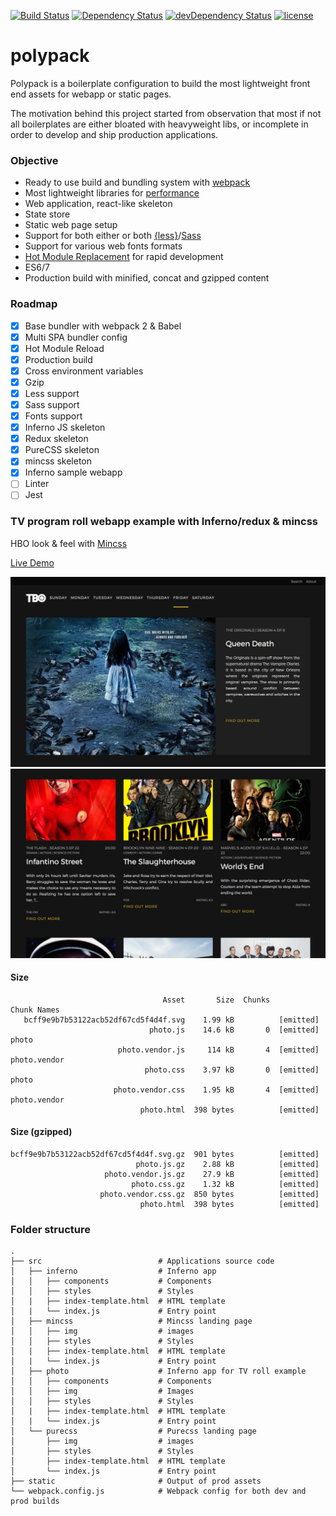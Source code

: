 [![Build Status](https://travis-ci.org/hirako2000/polypack.svg?branch=master)](https://travis-ci.org/hirako2000/polypack)
[![Dependency Status](https://david-dm.org/hirako2000/polypack.svg?style=flat)](https://david-dm.org/hirako2000/polypack)
[![devDependency Status](https://david-dm.org/hirako2000/polypack/dev-status.svg)](https://david-dm.org/hirako2000/polypack#info=devDependencies)
[![license](https://img.shields.io/github/license/mashape/apistatus.svg?maxAge=2592000)](https://github.com/hirako2000/polypack/blob/master/LICENSE)

# polypack

Polypack is a boilerplate configuration to build the most lightweight front end assets for webapp or static pages.

The motivation behind this project started from observation that most if not all boilerplates are either bloated with heavyweight libs, or incomplete in order to develop and ship production applications.

### Objective

- Ready to use build and bundling system with [webpack](https://webpack.github.io/)
- Most lightweight libraries for [performance](https://medium.com/reloading/javascript-start-up-performance-69200f43b201)
- Web application, react-like skeleton
- State store
- Static web page setup
- Support for both either or both [{less}](http://lesscss.org/)/[Sass](http://sass-lang.com/)
- Support for various web fonts formats
- [Hot Module Replacement](https://webpack.js.org/concepts/hot-module-replacement/) for rapid development
- ES6/7
- Production build with minified, concat and gzipped content

### Roadmap

- [x] Base bundler with webpack 2 & Babel
- [x] Multi SPA bundler config
- [x] Hot Module Reload
- [x] Production build
- [x] Cross environment variables
- [x] Gzip
- [x] Less support
- [x] Sass support
- [x] Fonts support
- [x] Inferno JS skeleton
- [x] Redux skeleton
- [x] PureCSS skeleton
- [x] mincss skeleton
- [x] Inferno sample webapp
- [ ] Linter
- [ ] Jest

### TV program roll webapp example with Inferno/redux & mincss

HBO look & feel with [Mincss](http://mincss.com/)

[Live Demo](http://polypack-tv.surge.sh/)

![top](https://raw.githubusercontent.com/hirako2000/polypack/master/screenshots/tv-roll-top.jpg)
![mid](https://raw.githubusercontent.com/hirako2000/polypack/master/screenshots/tv-roll-mid.jpg)

#### Size

```
                                  Asset       Size  Chunks                    Chunk Names
   bcff9e9b7b53122acb52df67cd5f4d4f.svg    1.99 kB          [emitted]         
                               photo.js    14.6 kB       0  [emitted]         photo
                        photo.vendor.js     114 kB       4  [emitted]         photo.vendor
                              photo.css    3.97 kB       0  [emitted]         photo
                       photo.vendor.css    1.95 kB       4  [emitted]         photo.vendor
                             photo.html  398 bytes          [emitted]
```
#### Size (gzipped)
```
bcff9e9b7b53122acb52df67cd5f4d4f.svg.gz  901 bytes          [emitted]         
                            photo.js.gz    2.88 kB          [emitted]     
                     photo.vendor.js.gz    27.9 kB          [emitted]
                           photo.css.gz    1.32 kB          [emitted]
                    photo.vendor.css.gz  850 bytes          [emitted]                                           
                             photo.html  398 bytes          [emitted]   
```

### Folder structure
```
.
├── src                          # Applications source code
│   ├── inferno                  # Inferno app
│   │   ├── components           # Components
│   │   ├── styles               # Styles
│   |   ├── index-template.html  # HTML template
│   |   └── index.js             # Entry point
│   ├── mincss                   # Mincss landing page
│   │   ├── img                  # images
│   │   ├── styles               # Styles
│   |   ├── index-template.html  # HTML template
│   |   └── index.js             # Entry point
│   ├── photo                    # Inferno app for TV roll example
│   │   ├── components           # Components
│   │   ├── img                  # Images 
│   │   ├── styles               # Styles
│   |   ├── index-template.html  # HTML template
│   |   └── index.js             # Entry point
│   └── purecss                  # Purecss landing page
│       ├── img                  # images
│       ├── styles               # Styles
│       ├── index-template.html  # HTML template
│       └── index.js             # Entry point
├── static                       # Output of prod assets
└── webpack.config.js            # Webpack config for both dev and prod builds
```
